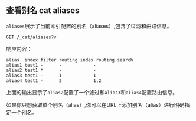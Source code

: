 ## 查看别名 cat aliases

`aliases`展示了当前索引配置的别名（aliases）,包含了过滤和由路信息。
    
    GET /_cat/aliases?v

响应内容：
    
    
    alias  index filter routing.index routing.search
    alias1 test1 -      -            -
    alias2 test1 *      -            -
    alias3 test1 -      1            1
    alias4 test1 -      2            1,2

上面的输出显示了`alias2`配置了一个滤过和`alias3`和`alias4`配置路由信息。

如果你只想获取单个别名（alias）,你可以在URL上添加别名（alias）进行明确指定一个别名。
